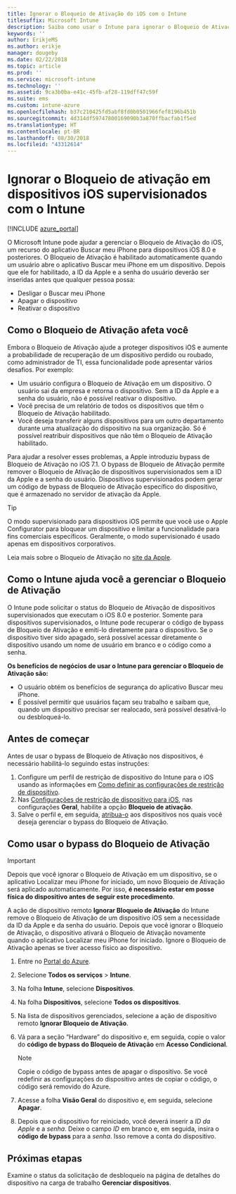 ```yaml
---
title: Ignorar o Bloqueio de Ativação do iOS com o Intune
titlesuffix: Microsoft Intune
description: Saiba como usar o Intune para ignorar o Bloqueio de Ativação do iOS para acessar dispositivos bloqueados.
keywords: ''
author: ErikjeMS
ms.author: erikje
manager: dougeby
ms.date: 02/22/2018
ms.topic: article
ms.prod: ''
ms.service: microsoft-intune
ms.technology: ''
ms.assetid: 9ca3b0ba-e41c-45fb-af28-119dff47c59f
ms.suite: ems
ms.custom: intune-azure
ms.openlocfilehash: b37c210425fd5abf8fd0b0501966fef8196b451b
ms.sourcegitcommit: 4d314df59747800169090b3a870ffbacfab1f5ed
ms.translationtype: HT
ms.contentlocale: pt-BR
ms.lasthandoff: 08/30/2018
ms.locfileid: "43312614"
---
```

# <a name="bypass-activation-lock-on-supervised-ios-devices-with-intune"></a>Ignorar o Bloqueio de ativação em dispositivos iOS supervisionados com o Intune


[!INCLUDE [azure_portal](./includes/azure_portal.md)]

O Microsoft Intune pode ajudar a gerenciar o Bloqueio de Ativação do iOS, um recurso do aplicativo Buscar meu iPhone para dispositivos iOS 8.0 e posteriores. O Bloqueio de Ativação é habilitado automaticamente quando um usuário abre o aplicativo Buscar meu iPhone em um dispositivo. Depois que ele for habilitado, a ID da Apple e a senha do usuário deverão ser inseridas antes que qualquer pessoa possa:

- Desligar o Buscar meu iPhone
- Apagar o dispositivo
- Reativar o dispositivo

## <a name="how-activation-lock-affects-you"></a>Como o Bloqueio de Ativação afeta você

Embora o Bloqueio de Ativação ajude a proteger dispositivos iOS e aumente a probabilidade de recuperação de um dispositivo perdido ou roubado, como administrador de TI, essa funcionalidade pode apresentar vários desafios. Por exemplo:

- Um usuário configura o Bloqueio de Ativação em um dispositivo. O usuário sai da empresa e retorna o dispositivo. Sem a ID da Apple e a senha do usuário, não é possível reativar o dispositivo.
- Você precisa de um relatório de todos os dispositivos que têm o Bloqueio de Ativação habilitado.
- Você deseja transferir alguns dispositivos para um outro departamento durante uma atualização do dispositivo na sua organização. Só é possível reatribuir dispositivos que não têm o Bloqueio de Ativação habilitado.

Para ajudar a resolver esses problemas, a Apple introduziu bypass de Bloqueio de Ativação no iOS 7.1. O bypass de Bloqueio de Ativação permite remover o Bloqueio de Ativação de dispositivos supervisionados sem a ID da Apple e a senha do usuário. Dispositivos supervisionados podem gerar um código de bypass de Bloqueio de Ativação específico do dispositivo, que é armazenado no servidor de ativação da Apple.

>[!TIP]
>O modo supervisionado para dispositivos iOS permite que você use o Apple Configurator para bloquear um dispositivo e limitar a funcionalidade para fins comerciais específicos. Geralmente, o modo supervisionado é usado apenas em dispositivos corporativos.

Leia mais sobre o Bloqueio de Ativação no [site da Apple](https://support.apple.com/HT201365).

## <a name="how-intune-helps-you-manage-activation-lock"></a>Como o Intune ajuda você a gerenciar o Bloqueio de Ativação
O Intune pode solicitar o status do Bloqueio de Ativação de dispositivos supervisionados que executam o iOS 8.0 e posterior. Somente para dispositivos supervisionados, o Intune pode recuperar o código de bypass de Bloqueio de Ativação e emiti-lo diretamente para o dispositivo. Se o dispositivo tiver sido apagado, será possível acessar diretamente o dispositivo usando um nome de usuário em branco e o código como a senha.

**Os benefícios de negócios de usar o Intune para gerenciar o Bloqueio de Ativação são:**

- O usuário obtém os benefícios de segurança do aplicativo Buscar meu iPhone.
- É possível permitir que usuários façam seu trabalho e saibam que, quando um dispositivo precisar ser realocado, será possível desativá-lo ou desbloqueá-lo.

## <a name="before-you-start"></a>Antes de começar
Antes de usar o bypass de Bloqueio de Ativação nos dispositivos, é necessário habilitá-lo seguindo estas instruções:

1. Configure um perfil de restrição de dispositivo do Intune para o iOS usando as informações em [Como definir as configurações de restrição de dispositivo](/intune-azure/configure-devices/how-to-configure-device-restrictions).
2. Nas [Configurações de restrição de dispositivo para iOS](device-restrictions-ios.md), nas configurações **Geral**, habilite a opção **Bloqueio de ativação**.
3. Salve o perfil e, em seguida, [atribua-o](device-profile-assign.md) aos dispositivos nos quais você deseja gerenciar o bypass do Bloqueio de Ativação.


## <a name="how-to-use-activation-lock-bypass"></a>Como usar o bypass do Bloqueio de Ativação

>[!IMPORTANT]
>Depois que você ignorar o Bloqueio de Ativação em um dispositivo, se o aplicativo Localizar meu iPhone for iniciado, um novo Bloqueio de Ativação será aplicado automaticamente. Por isso, **é necessário estar em posse física do dispositivo antes de seguir este procedimento**.

A ação de dispositivo remoto **Ignorar Bloqueio de Ativação** do Intune remove o Bloqueio de Ativação de um dispositivo iOS sem a necessidade da ID da Apple e da senha do usuário. Depois que você ignorar o Bloqueio de Ativação, o dispositivo ativará o Bloqueio de Ativação novamente quando o aplicativo Localizar meu iPhone for iniciado. Ignore o Bloqueio de Ativação apenas se tiver acesso físico ao dispositivo.

1. Entre no [Portal do Azure](https://portal.azure.com).
2. Selecione **Todos os serviços** > **Intune**.
3. Na folha **Intune**, selecione **Dispositivos**.
4. Na folha **Dispositivos**, selecione **Todos os dispositivos**.
5. Na lista de dispositivos gerenciados, selecione a ação de dispositivo remoto **Ignorar Bloqueio de Ativação**.
6. Vá para a seção “Hardware” do dispositivo e, em seguida, copie o valor do **código de bypass do Bloqueio de Ativação** em **Acesso Condicional**.

    >[!NOTE]
    >Copie o código de bypass antes de apagar o dispositivo. Se você redefinir as configurações do dispositivo antes de copiar o código, o código será removido do Azure.

7.  Acesse a folha **Visão Geral** do dispositivo e, em seguida, selecione **Apagar**.
8.  Depois que o dispositivo for reiniciado, você deverá inserir a *ID da Apple* e a *senha*. Deixe o campo *ID* em branco e, em seguida, insira o **código de bypass** para a *senha*. Isso remove a conta do dispositivo. 


## <a name="next-steps"></a>Próximas etapas

Examine o status da solicitação de desbloqueio na página de detalhes do dispositivo na carga de trabalho **Gerenciar dispositivos**.
